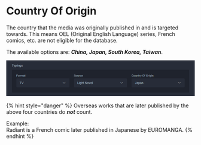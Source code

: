 # Country Of Origin

The country that the media was originally published in and is targeted towards. This means OEL \(Original English Language\) series, French comics, etc. are not eligible for the database.

The available options are: _**China, Japan, South Korea, Taiwan**_.

![](../../../.gitbook/assets/typings.png)

{% hint style="danger" %}
Overseas works that are later published by the above four countries do _**not**_ count.

Example:  
Radiant is a French comic later published in Japanese by EUROMANGA.
{% endhint %}

